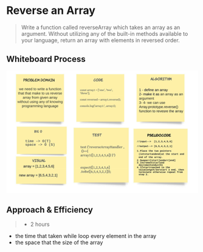 # Reverse an Array
> Write a function called reverseArray which takes an array as an argument. Without utilizing any of the built-in methods available to your language, return an array with elements in reversed order.

## Whiteboard Process

![](../img/array-reverse.jpeg)

## Approach & Efficiency
> - 2 hours 
- the time that taken while loop every element in the array
- the space that the size of the array 